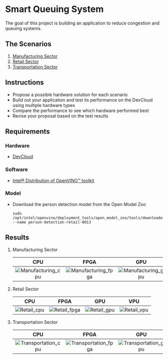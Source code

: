 # Smart Queuing System
The goal of this project is building an application to reduce congestion and queuing systems.
## The Scenarios
1. [Manufacturing Sector](https://github.com/marwan1023/marwan1023-Intel-Edge-AI-for-IoT-Developers-Nanodegree-program--to-confirm./blob/master/Smart%20Queue%20Monitoring%20System/Scenarios/Scenario%201.pdf)
2. [Retail Sector](https://github.com/marwan1023/marwan1023-Intel-Edge-AI-for-IoT-Developers-Nanodegree-program--to-confirm./blob/master/Smart%20Queue%20Monitoring%20System/Scenarios/Scenario%202.pdf)
3. [Transportation Sector](https://github.com/marwan1023/marwan1023-Intel-Edge-AI-for-IoT-Developers-Nanodegree-program--to-confirm./blob/master/Smart%20Queue%20Monitoring%20System/Scenarios/Scenario%203.pdf)
##  Instructions
- Propose a possible hardware solution for each scenario
- Build out your application and test its performance on the DevCloud using multiple hardware types
- Compare the performance to see which hardware performed best
- Revise your proposal based on the test results
## Requirements
### Hardware
- [DevCloud](https://devcloud.intel.com/edge/get_started/devcloud/)
### Software
- [Intel® Distribution of OpenVINO™ toolkit](https://docs.openvinotoolkit.org/2020.3/index.html)
### Model
- Download the person detection model from the Open Model Zoo 
  ```
  sudo /opt/intel/openvino/deployment_tools/open_model_zoo/tools/downloader/downloader.py --name person-detection-retail-0013
  ```
## Results
1. Manufacturing Sector

   |  CPU   |  FPGA |  GPU  |  VPU  |
   |  :---: | :---: | :---: | :---: |    
   | ![Manufacturing_cpu](./results_gif/manufacturing/cpu/ezgif.com-video-to-gif_cpu.gif) | ![Manufacturing_fpga](./results_gif/manufacturing/fpga/ezgif.com-video-to-gif_Fpga.gif) | ![Manufacturing_gpu](./results_gif/manufacturing/gpu/ezgif.com-video-to-gif_gpu.gif) | ![Manufacturing_vpu](./results_gif/manufacturing/vpu/ezgif.com-video-to-gif_vpu.gif) |

2. Retail Sector

   |  CPU   |  FPGA |  GPU  |  VPU  |
   |  :---: | :---: | :---: | :---: |     
   | ![Retail_cpu](./results_gif/retail/cpu/ezgif.com-video-to-gif_cpu.gif) | ![Retail_fpga](./results_gif/retail/fpga/ezgif.com-video-to-gif_fpga.gif) | ![Retail_gpu](./results_gif/retail/gpu/ezgif.com-video-to-gif_gpu.gif) | ![Retail_vpu](./results_gif/retail/vpu/ezgif.com-video-to-gif_vpu.gif) |

3. Transportation Sector

   |  CPU   |  FPGA |  GPU  |  VPU  |
   |  :---: | :---: | :---: | :---: |      
   | ![Transportation_cpu](./results_gif/transportation/cpu/ezgif.com-video-to-gif_cpu.gif) | ![Transportation_fpga](./results_gif/transportation/fpga/ezgif.com-video-to-gif_fpga.gif) | ![Transportation_gpu](./results_gif/transportation/gpu/ezgif.com-video-to-gif_gpu.gif) | ![Transportation_vpu](./results_gif/transportation/vpu/ezgif.com-video-to-gif_vpu.gif) |
